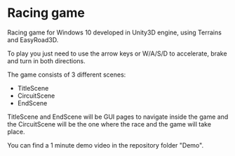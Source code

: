 # Racing game

Racing game for Windows 10 developed in Unity3D engine, using Terrains and EasyRoad3D. 


To play you just need to use the arrow keys or W/A/S/D to accelerate, brake and turn in both directions.

The game consists of 3 different scenes:
* TitleScene
* CircuitScene
* EndScene

TitleScene and EndScene will be GUI pages to navigate inside the game and the CircuitScene will be the one where the race and the game will take place.

You can find a 1 minute demo video in the repository folder "Demo".
